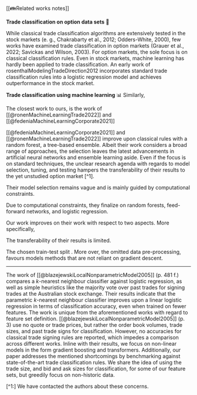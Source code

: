 
[[👪Related works notes]]

**Trade classification on option data sets** 💸

While classical trade classification algorithms are extensively tested in the stock markets (e. g., Chakrabarty et al., 2012; Odders-White, 2000), few works have examined trade classification in option markets (Grauer et al., 2022; Savickas and Wilson, 2003). For option markets, the sole focus is on classical classification rules. Even in stock markets, machine learning has hardly been applied to trade classification. An early work of rosenthalModelingTradeDirection2012 incorporates standard trade classification rules into a logistic regression model and achieves outperformance in the stock market. 

**Trade classification using machine learning** 📊
Similarly, 

The closest work to ours, is the work of [[@ronenMachineLearningTrade2022]] and [[@fedeniaMachineLearningCorporate2021]]

[[@fedeniaMachineLearningCorporate2021]] and [[@ronenMachineLearningTrade2022]] improve upon classical rules with a random forest, a tree-based ensemble. Albeit their work considers a broad range of approaches, the selection leaves the latest advancements in artificial neural networks and ensemble learning aside. Even if the focus is on standard techniques, the unclear research agenda with regards to model selection, tuning, and testing hampers the transferability of their results to the yet unstudied option market [^1].

Their model selection remains vague and is mainly guided by computational constraints. 

Due to computational constraints, they finalize on random forests, feed-forward networks, and logistic regression.

Our work improves on their work with respect to two aspects. More specifically, 

The transferability of their results is limited.

The chosen train-test split . More over, the omitted data pre-processing, favours models methods that are not reliant on gradient descent. 

---


The work of [[@blazejewskiLocalNonparametricModel2005]] (p. 481 f.) compares a $k$-nearest neighbour classifier against logistic regression, as well as simple heuristics like the majority vote over past trades for signing trades at the Australian stock exchange. Their results indicate that the parametric $k$-nearest neighbour classifier improves upon a linear logistic regression in terms of classification accuracy, even when trained on fewer features. The work is unique from the aforementioned works with regard to feature set definition. [[@blazejewskiLocalNonparametricModel2005]] (p. 3) use no quote or trade prices, but rather the order book volumes, trade sizes, and past trade signs for classification. However, no accuracies for classical trade signing rules are reported, which impedes a comparison across different works. 
Inline with their results, we focus on non-linear models in the form gradient boosting and transformers. Additionally, our paper addresses the mentioned shortcomings by benchmarking against state-of-the-art trade classification rules. We share the idea of using the trade size, and bid and ask sizes for classification, for some of our feature sets, but greedily focus on non-historic data.




[^1:] We have contacted the authors about these concerns.

